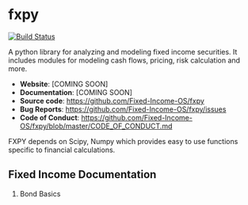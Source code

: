 # fxpy

[![Build Status](https://travis-ci.org/Fixed-Income-OS/fxpy.svg?branch=master)](https://travis-ci.org/Fixed-Income-OS/fxpy)

A python library for analyzing and modeling fixed income securities. It includes modules for
modeling cash flows, pricing, risk calculation and more.

* **Website**: [COMING SOON]
* **Documentation**: [COMING SOON]
* **Source code**: https://github.com/Fixed-Income-OS/fxpy
* **Bug Reports**: https://github.com/Fixed-Income-OS/fxpy/issues
* **Code of Conduct**: https://github.com/Fixed-Income-OS/fxpy/blob/master/CODE_OF_CONDUCT.md

FXPY depends on Scipy, Numpy which provides easy to use functions specific to financial calculations.

## Fixed Income Documentation
1. Bond Basics

